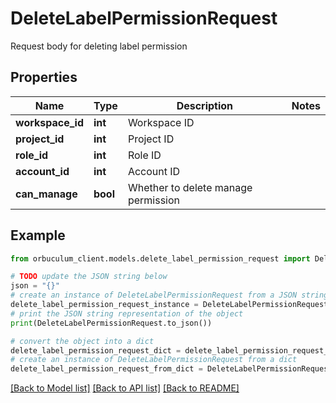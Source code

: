 # DeleteLabelPermissionRequest

Request body for deleting label permission

## Properties

Name | Type | Description | Notes
------------ | ------------- | ------------- | -------------
**workspace_id** | **int** | Workspace ID | 
**project_id** | **int** | Project ID | 
**role_id** | **int** | Role ID | 
**account_id** | **int** | Account ID | 
**can_manage** | **bool** | Whether to delete manage permission | 

## Example

```python
from orbuculum_client.models.delete_label_permission_request import DeleteLabelPermissionRequest

# TODO update the JSON string below
json = "{}"
# create an instance of DeleteLabelPermissionRequest from a JSON string
delete_label_permission_request_instance = DeleteLabelPermissionRequest.from_json(json)
# print the JSON string representation of the object
print(DeleteLabelPermissionRequest.to_json())

# convert the object into a dict
delete_label_permission_request_dict = delete_label_permission_request_instance.to_dict()
# create an instance of DeleteLabelPermissionRequest from a dict
delete_label_permission_request_from_dict = DeleteLabelPermissionRequest.from_dict(delete_label_permission_request_dict)
```
[[Back to Model list]](../README.md#documentation-for-models) [[Back to API list]](../README.md#documentation-for-api-endpoints) [[Back to README]](../README.md)


